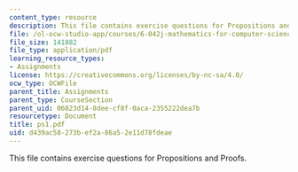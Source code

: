 ```yaml
---
content_type: resource
description: This file contains exercise questions for Propositions and Proofs.
file: /ol-ocw-studio-app/courses/6-042j-mathematics-for-computer-science-fall-2005/d439ac58273bef2a86a52e11d78fdeae_ps1.pdf
file_size: 141882
file_type: application/pdf
learning_resource_types:
- Assignments
license: https://creativecommons.org/licenses/by-nc-sa/4.0/
ocw_type: OCWFile
parent_title: Assignments
parent_type: CourseSection
parent_uid: 06023d14-8dee-cf8f-0aca-2355222dea7b
resourcetype: Document
title: ps1.pdf
uid: d439ac58-273b-ef2a-86a5-2e11d78fdeae
---
```

This file contains exercise questions for Propositions and Proofs.